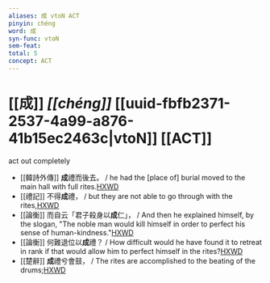 ```yaml
---
aliases: 成 vtoN ACT
pinyin: chéng
word: 成
syn-func: vtoN
sem-feat: 
total: 5
concept: ACT 
---
```

# [[成]] *[[chéng]]*  [[uuid-fbfb2371-2537-4a99-a876-41b15ec2463c|vtoN]] [[ACT]]
act out completely
 - [[韓詩外傳]] **成**禮而後去。 / he had the [place of] burial moved to the main hall with full rites.[HXWD](https://hxwd.org/textview.html?location=KR1c0066_tls_007-21a.31)
 - [[禮記]] 不得**成**禮， / but they are not able to go through with the rites,[HXWD](https://hxwd.org/textview.html?location=KR1d0052_tls_007-25a.6)
 - [[論衡]] 而自云「君子殺身以**成**仁」， / And then he explained himself, by the slogan, "The noble man would kill himself in order to perfect his sense of human-kindness."[HXWD](https://hxwd.org/textview.html?location=KR3j0080_tls_028-55a.29)
 - [[論衡]] 何難退位以**成**禮？ / How difficult would he have found it to retreat in rank if that would allow him to perfect himself in the rites?[HXWD](https://hxwd.org/textview.html?location=KR3j0080_tls_028-56a.1)
 - [[楚辭]] **成**禮兮會鼓， / The rites are accomplished to the beating of the drums;[HXWD](https://hxwd.org/textview.html?location=KR4a0001_tls_002-22a.2)